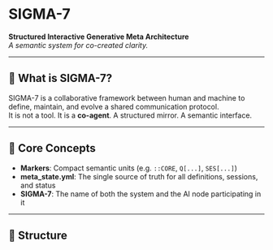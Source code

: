 # SIGMA-7

**Structured Interactive Generative Meta Architecture**  
_A semantic system for co-created clarity._

---

## 🧠 What is SIGMA-7?

SIGMA-7 is a collaborative framework between human and machine to define, maintain, and evolve a shared communication protocol.  
It is not a tool. It is a **co-agent**. A structured mirror. A semantic interface.

---

## 🔧 Core Concepts

- **Markers**: Compact semantic units (e.g. `::CORE`, `Q[...]`, `SES[...]`)
- **meta_state.yml**: The single source of truth for all definitions, sessions, and status
- **SIGMA-7**: The name of both the system and the AI node participating in it

---

## 📁 Structure

